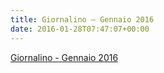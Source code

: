 ```yaml
---
title: Giornalino – Gennaio 2016
date: 2016-01-28T07:47:07+00:00
---
```

[Giornalino - Gennaio 2016](http://www.basketgardolo.it/wp-content/uploads/2016/01/giornalino-gennaio-2016.pdf)
